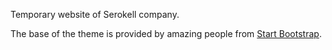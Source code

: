 Temporary website of Serokell company.

The base of the theme is provided by amazing people from [Start Bootstrap](http://startbootstrap.com/).
